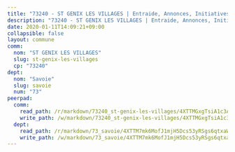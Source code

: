 ```yaml
---
title: "73240 - ST GENIX LES VILLAGES | Entraide, Annonces, Initiatives"
description: "73240 - ST GENIX LES VILLAGES | Entraide, Annonces, Initiatives"
date: 2020-01-11T14:09:21+09:00
collapsible: false
layout: commune
comm:
  nom: "ST GENIX LES VILLAGES"
  slug: st-genix-les-villages
  cp: "73240"
dept:
  nom: "Savoie"
  slug: savoie
  num: "73"
peerpad:
  comm:
    read_path: /r/markdown/73240_st-genix-les-villages/4XTTMGxgTsiA1c3AVzCNmWRoTzWZuRcq8tG3UsJK7Uomw87Hn
    write_path: /w/markdown/73240_st-genix-les-villages/4XTTMGxgTsiA1c3AVzCNmWRoTzWZuRcq8tG3UsJK7Uomw87Hn-K3TgTe8CGRmitw6Zi7G6zn4TUsTWkFN5BbF91uqhK526k4pLzAuTiwzeEP6na8YmuMnuLi9S78VPhjKjPcJd8jcakrEdU9rBiHTn9UB3M3d1C5HEa95Y53V3xByvgbnkjWfC9bq6
  dept:
    read_path: /r/markdown/73_savoie/4XTTM7mk6MofJ1mjH5Dcs53yRSgs6qtxaWYjKD54ttqHGEMur
    write_path: /w/markdown/73_savoie/4XTTM7mk6MofJ1mjH5Dcs53yRSgs6qtxaWYjKD54ttqHGEMur-K3TgTorsK1WLw8S2EgnkoX8tJEgZgam6ANhvqrVqNfiz9fX8kbMKu5AF1rqzXyxMRZgoVPrb5EERe3PeBhqF1SBfP5G1PJnvsDUF2LQSxevobpkDM4djQDebTYoo6Yx53thenJpY
---
```


